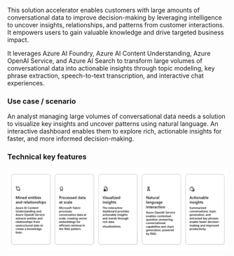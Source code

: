<!-- # Knowledge Mining Microhack: Hands-on Workshop -->

This solution accelerator enables customers with large amounts of conversational data to improve decision-making by leveraging intelligence to uncover insights, relationships, and patterns from customer interactions. It empowers users to gain valuable knowledge and drive targeted business impact. 

It leverages Azure AI Foundry, Azure AI Content Understanding, Azure OpenAI Service, and Azure AI Search to transform large volumes of conversational data into actionable insights through topic modeling, key phrase extraction, speech-to-text transcription, and interactive chat experiences.

### Use case / scenario

An analyst managing large volumes of conversational data needs a solution to visualize key insights and uncover patterns using natural language. An interactive dashboard enables them to explore rich, actionable insights for faster, and more informed decision-making.
 
### Technical key features

![image](../workshop/img/ReadMe/techkeyfeatures.png)

